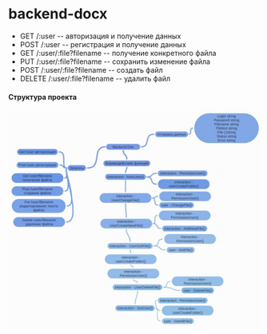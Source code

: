 # backend-docx

<ul>
    <li>GET /:user -- авторизация и получение данных</li>
    <li>POST /:user -- регистрация и получение данных</li>
    <li>GET /:user/:file?filename -- получение конкретного файла</li>
    <li>PUT /:user/:file?filename -- сохранить изменение файла</li>
    <li>POST /:user/:file?filename -- создать файл</li>
    <li>DELETE /:user/:file?filename -- удалить файл</li>
</ul>
<h4>Структура проекта</h6>
<img src="./ImageReadme/1.jpg" />
